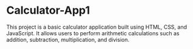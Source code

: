 # Calculator-App1
This project is a basic calculator application built using HTML, CSS, and JavaScript. It allows users to perform arithmetic calculations such as addition, subtraction, multiplication, and division.
